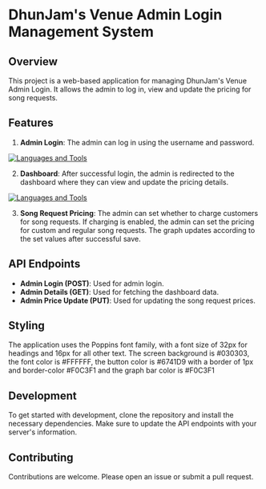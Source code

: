 # DhunJam's Venue Admin Login Management System

## Overview
This project is a web-based application for managing DhunJam's Venue Admin Login. It allows the admin to log in, view and update the pricing for song requests.

## Features
1. **Admin Login**: The admin can log in using the username and password.

<a href="https://dhunjam-plum.vercel.app/" target="_blank"><img alt="Languages and Tools" src="https://github.com/ShubhamParkhi/DhunJam-Venue-Admin-Login-Management-System/assets/114807449/b4be04d9-0608-4f78-bce0-4afb480bc7f1"/></a>

2. **Dashboard**: After successful login, the admin is redirected to the dashboard where they can view and update the pricing details.

<a href="https://dhunjam-plum.vercel.app/" target="_blank"><img alt="Languages and Tools" src="https://github.com/ShubhamParkhi/DhunJam-Venue-Admin-Login-Management-System/assets/114807449/d8de66dc-5267-44b1-96bd-e25f6b1367f1"/></a>

3. **Song Request Pricing**: The admin can set whether to charge customers for song requests. If charging is enabled, the admin can set the pricing for custom and regular song requests. The graph updates according to the set values after successful save.

## API Endpoints
- **Admin Login (POST)**: Used for admin login.
- **Admin Details (GET)**: Used for fetching the dashboard data.
- **Admin Price Update (PUT)**: Used for updating the song request prices.

## Styling
The application uses the Poppins font family, with a font size of 32px for headings and 16px for all other text. The screen background is #030303, the font color is #FFFFFF, the button color is #6741D9 with a border of 1px and border-color #F0C3F1 and the graph bar color is #F0C3F1 

## Development
To get started with development, clone the repository and install the necessary dependencies. Make sure to update the API endpoints with your server's information.

## Contributing
Contributions are welcome. Please open an issue or submit a pull request.
